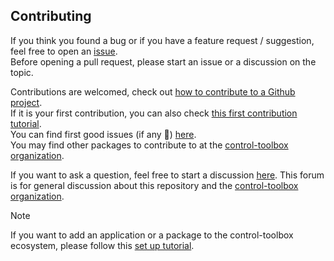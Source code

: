 ## Contributing

[issue-url]: https://github.com/control-toolbox/{{REPO}}/issues
[first-good-issue-url]: https://github.com/control-toolbox/{{REPO}}/contribute

If you think you found a bug or if you have a feature request / suggestion, feel free to open an [issue][issue-url].  
Before opening a pull request, please start an issue or a discussion on the topic. 

Contributions are welcomed, check out [how to contribute to a Github project](https://docs.github.com/en/get-started/exploring-projects-on-github/contributing-to-a-project).  
If it is your first contribution, you can also check [this first contribution tutorial](https://github.com/firstcontributions/first-contributions).  
You can find first good issues (if any 🙂) [here][first-good-issue-url].  
You may find other packages to contribute to at the [control-toolbox organization](https://github.com/control-toolbox).

If you want to ask a question, feel free to start a discussion [here](https://github.com/orgs/control-toolbox/discussions). This forum is for general discussion about this repository and the [control-toolbox organization](https://github.com/control-toolbox).

>[!NOTE]
> If you want to add an application or a package to the control-toolbox ecosystem, please follow this [set up tutorial](https://github.com/orgs/control-toolbox/discussions/65).
